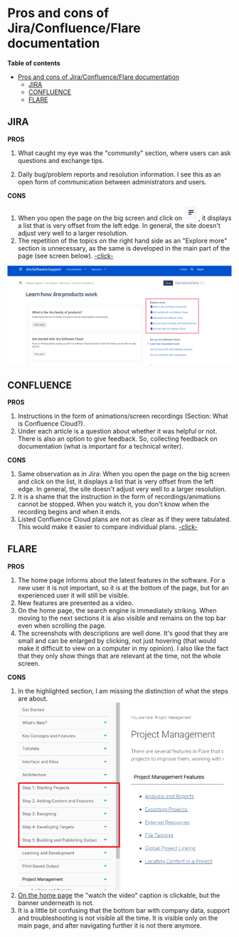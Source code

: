 # Pros and cons of Jira/Confluence/Flare documentation
**Table of contents**
<!-- MarkdownTOC -->

- [Pros and cons of Jira/Confluence/Flare documentation](#pros-and-cons-of-jiraconfluenceflare-documentation)
  - [JIRA](#jira)
  - [CONFLUENCE](#confluence)
  - [FLARE](#flare)
  



## JIRA 
**PROS**

1. What caught my eye was the "community" section, where users can ask questions and exchange tips.

2. Daily bug/problem reports and resolution information. I see this as an open form of communication between administrators and users.

**CONS**

1. When you open the page on the big screen and click on ![hamburger](hamburger.PNG), it displays a list that is very offset from the left edge. In general, the site doesn't adjust very well to a larger resolution.
2. The repetition of the topics on the right hand side as an "Explore more" section is unnecessary, as the same is developed in the main part of the page (see screen below). [-click-](
https://support.atlassian.com/jira-software-cloud/docs/learn-how-jira-products-work/)
   
![Jira](jira-learnhow.png)

## CONFLUENCE
**PROS**

1. Instructions in the form of animations/screen recordings (Section: What is Confluence Cloud?).
2. Under each article is a question about whether it was helpful or not. There is also an option to give feedback. So, collecting feedback on documentation (what is important for a technical writer).


**CONS**

1. Same observation as in Jira: When you open the page on the big screen and click on the list, it displays a list that is very offset from the left edge. In general, the site doesn't adjust very well to a larger resolution. 
2. It is a shame that the instruction in the form of recordings/animations cannot be stopped. When you watch it, you don't know when the recording begins and when it ends. 
3. Listed Confluence Cloud plans are not as clear as if they were tabulated. This would make it easier to compare individual plans. [-click-](https://support.atlassian.com/confluence-cloud/docs/learn-about-confluence-cloud-plans/)

## FLARE
**PROS**

1. The home page informs about the latest features in the software. For a new user it is not important, so it is at the bottom of the page, but for an experienced user it will still be visible.
2. New features are presented as a video.
3. On the home page, the search engine is immediately striking. When moving to the next sections it is also visible and remains on the top bar even when scrolling the page.
4. The screenshots with descriptions are well done. It's good that they are small and can be enlarged by clicking, not just hovering (that would make it difficult to view on a computer in my opinion). I also like the fact that they only show things that are relevant at the time, not the whole screen.

**CONS**
1. In the highlighted section, I am missing the distinction of what the steps are about.
   ![STEPS](flare.png)
2. [On the home page](https://help.madcapsoftware.com/flare2021r3/Content/Flare/Introduction/Home.htm) the "watch the video" caption is clickable, but the banner underneath is not.
3. It is a little bit confusing that the bottom bar with company data, support and troubleshooting is not visible all the time. It is visible only on the main page, and after navigating further it is not there anymore.
   